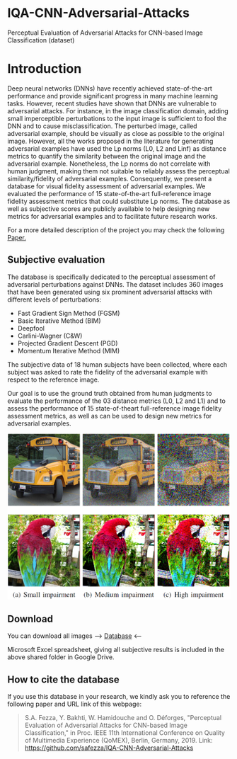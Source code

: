 # IQA-CNN-Adversarial-Attacks
Perceptual Evaluation of Adversarial Attacks for CNN-based Image Classification (dataset)

# Introduction
Deep neural networks (DNNs) have recently achieved state-of-the-art performance and provide significant progress in many machine learning tasks. However, recent studies have shown that DNNs are vulnerable to adversarial attacks. For instance, in the image classification domain, adding small imperceptible perturbations to the input image is sufficient to fool the DNN and to cause misclassification. The perturbed image, called adversarial example, should be visually as close as possible to the original image. However, all the works proposed in the literature for generating adversarial examples have used the Lp norms (L0, L2 and Linf) as distance metrics to quantify the similarity between the original image and the adversarial example. Nonetheless, the Lp norms do not correlate with human judgment, making them not suitable to reliably assess the perceptual similarity/fidelity of adversarial examples. Consequently, we present a database for visual fidelity assessment of adversarial examples. We evaluated the performance of 15 state-of-the-art full-reference image fidelity assessment metrics that could substitute Lp norms. The database as well as subjective scores are publicly available to help designing new metrics for adversarial examples and to facilitate future research works.

For a more detailed description of the project you may check the following <a href="Paper_QoMEX19.pdf" target="_blank">Paper.</a>

## Subjective evaluation

The database is specifically dedicated to the perceptual assessment of adversarial perturbations against DNNs. The dataset includes 360 images that have been generated using six prominent adversarial attacks with different levels of perturbations:

- Fast Gradient Sign Method (FGSM)
- Basic Iterative Method (BIM)
- Deepfool
- Carlini-Wagner (C&W)
- Projected Gradient Descent (PGD)
- Momentum Iterative Method (MIM)

The subjective data of 18 human subjects have been collected, where each subject was asked to rate the fidelity of the adversarial example with respect to the reference image. 

Our goal is to use the ground truth obtained from human judgments to evaluate the performance of the 03 distance metrics (L0, L2 and L1) and to assess the performance of 15 state-of-theart full-reference image fidelity assessment metrics, as well as can be used to design new metrics for adversarial examples.

![](impairmentL.png)

## Download
You can download all images --> [Database](https://drive.google.com/drive/folders/16U4Ecq8t5Dzfvxdy3YqjLwYEl9pTqFNu?usp=sharing) <--

Microsoft Excel spreadsheet, giving all subjective results is included in the above shared folder in Google Drive.

## How to cite the database
If you use this database in your research, we kindly ask you to reference the following paper and URL link of this webpage: 
>S.A. Fezza, Y. Bakhti, W. Hamidouche and O. Déforges, "Perceptual Evaluation of Adversarial Attacks for CNN-based Image Classification," in Proc. IEEE  11th International Conference on Quality of Multimedia Experience (QoMEX), Berlin, Germany, 2019.
Link: https://github.com/safezza/IQA-CNN-Adversarial-Attacks
